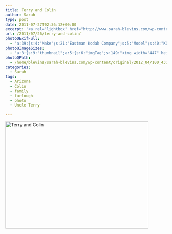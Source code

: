 ```yaml
---
title: Terry and Colin
author: Sarah
type: post
date: 2011-07-27T02:36:12+00:00
excerpt: '<a rel="lightbox" href="http://www.sarah-blevins.com/wp-content/main/2012_04/100_4312.jpg" title="Terry and Colin"><img width="447" height="335" alt="Terry and Colin" src="/images/original/2012_04/100_4312.jpg" class="photoQexcerpt photoQLinkImg" /></a>'
url: /2011/07/26/terry-and-colin/
photoQExifFull:
  - 'a:39:{s:4:"Make";s:21:"Eastman Kodak Company";s:5:"Model";s:40:"KODAK EASYSHARE C813 ZOOM DIGITAL CAMERA";s:11:"Orientation";s:17:"1: Normal (0 deg)";s:11:"xResolution";s:27:"480 dots per ResolutionUnit";s:11:"yResolution";s:27:"480 dots per ResolutionUnit";s:14:"ResolutionUnit";s:4:"Inch";s:8:"Software";s:40:"KODAK EASYSHARE C813 ZOOM DIGITAL CAMERA";s:12:"ExposureTime";s:8:"1/64 sec";s:7:"FNumber";s:5:"f/2.7";s:15:"ExposureProgram";s:7:"Program";s:15:"ISOSpeedRatings";s:3:"200";s:11:"ExifVersion";s:12:"version 2.21";s:16:"DateTimeOriginal";s:19:"2011:07:26 19:36:12";s:17:"DateTimedigitized";s:19:"2011:07:26 19:36:12";s:17:"ShutterSpeedValue";s:8:"1/63 sec";s:13:"ApertureValue";s:5:"f/2.7";s:17:"ExposureBiasValue";s:4:"0 EV";s:16:"MaxApertureValue";s:5:"f/2.7";s:12:"MeteringMode";s:13:"Multi-Segment";s:11:"LightSource";s:15:"Unknown or Auto";s:5:"Flash";s:16:"Flash, Auto-Mode";s:11:"FocalLength";s:4:"6 mm";s:15:"FlashPixVersion";s:9:"version 1";s:10:"ColorSpace";s:4:"sRGB";s:14:"ExifImageWidth";s:11:"3296 pixels";s:15:"ExifImageHeight";s:11:"2472 pixels";s:13:"ExposureIndex";s:3:"200";s:13:"SensingMethod";s:35:"Unknown: One Chip Color Area Sensor";s:10:"FileSource";s:20:"Digital Still Camera";s:9:"SceneType";s:21:"Directly Photographed";s:12:"ExposureMode";s:1:"0";s:12:"WhiteBalance";s:1:"0";s:16:"DigitalZoomRatio";s:1:"0";s:16:"SceneCaptureMode";s:1:"0";s:11:"GainControl";s:1:"2";s:8:"Contrast";s:1:"0";s:10:"Saturation";s:1:"0";s:9:"Sharpness";s:1:"0";s:20:"FocalLength35mmEquiv";s:0:"";}'
photoQImageSizes:
  - 'a:3:{s:9:"thumbnail";a:5:{s:6:"imgTag";s:149:"<img width="447" height="335" alt="Terry and Colin" src="/images/original/2012_04/100_4312.jpg" class="PhotoQImg" />";s:6:"imgUrl";s:70:"/images/original/2012_04/100_4312.jpg";s:7:"imgPath";s:73:"/home/blevins/sarah-blevins.com/wp-content/thumbnail/2012_04/100_4312.jpg";s:8:"imgWidth";s:3:"447";s:9:"imgHeight";s:3:"335";}s:4:"main";a:5:{s:6:"imgTag";s:144:"<img width="700" height="525" alt="Terry and Colin" src="http://www.sarah-blevins.com/wp-content/main/2012_04/100_4312.jpg" class="PhotoQImg" />";s:6:"imgUrl";s:65:"http://www.sarah-blevins.com/wp-content/main/2012_04/100_4312.jpg";s:7:"imgPath";s:68:"/home/blevins/sarah-blevins.com/wp-content/main/2012_04/100_4312.jpg";s:8:"imgWidth";s:3:"700";s:9:"imgHeight";s:3:"525";}s:8:"original";a:5:{s:6:"imgTag";s:150:"<img width="3296" height="2472" alt="Terry and Colin" src="/images/original/2012_04/100_4312.jpg" class="PhotoQImg" />";s:6:"imgUrl";s:69:"/images/original/2012_04/100_4312.jpg";s:7:"imgPath";s:72:"/home/blevins/sarah-blevins.com/wp-content/original/2012_04/100_4312.jpg";s:8:"imgWidth";s:4:"3296";s:9:"imgHeight";s:4:"2472";}}'
photoQPath:
  - /home/blevins/sarah-blevins.com/wp-content/original/2012_04/100_4312.jpg
categories:
  - Sarah
tags:
  - Arizona
  - Colin
  - family
  - furlough
  - photo
  - Uncle Terry

---
```

<a rel="lightbox" href="/images/original/2012_04/100_4312.jpg" title="Terry and Colin"><img width="447" height="335" alt="Terry and Colin" src="/images/original/2012_04/100_4312.jpg" class="photoQcontent photoQLinkImg" /></a>
